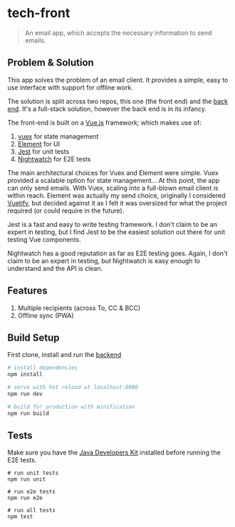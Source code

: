 # tech-front

> An email app, which accepts the necessary information to send emails.

## Problem & Solution
This app solves the problem of an email client. It provides a simple, easy to use
interface with support for offline work.

The solution is split across two repos, this one (the front end) and the [back end](https://github.com/willtpwise/tech-back). It's a full-stack solution, however
the back end is in its infancy.

The front-end is built on a [Vue.js](https://vuejs.org/) framework; which makes
use of:
1. [vuex](https://vuex.vuejs.org/en/intro.html) for state management
1. [Element](http://element.eleme.io/) for UI
1. [Jest](https://facebook.github.io/jest/) for unit tests
1. [Nightwatch](http://nightwatchjs.org/) for E2E tests

The main architectural choices for Vuex and Element were simple. Vuex provided a
scalable option for state management... At this point, the app can only send
emails. With Vuex, scaling into a full-blown email client is within reach. Element
was actually my send choice, originally I considered [Vuetify](https://vuetifyjs.com),
but decided against it as I felt it was oversized for what the project required
(or could require in the future).

Jest is a fast and easy to write testing framework. I don't claim to be an expert
in testing, but I find Jest to be the easiest solution out there for unit testing
Vue components.

Nightwatch has a good reputation as far as E2E testing goes. Again, I don't claim
to be an expert in testing, but Nightwatch is easy enough to understand and the
API is clean.

## Features
1. Multiple recipients (across To, CC & BCC)
1. Offline sync (PWA)

## Build Setup
First clone, install and run the [backend](https://github.com/willtpwise/tech-back)

``` bash
# install dependencies
npm install

# serve with hot reload at localhost:8080
npm run dev

# build for production with minification
npm run build
```

## Tests
Make sure you have the [Java Developers Kit](http://www.oracle.com/technetwork/java/javase/downloads/index.html) installed before running the E2E tests.
```
# run unit tests
npm run unit

# run e2e tests
npm run e2e

# run all tests
npm test
```
